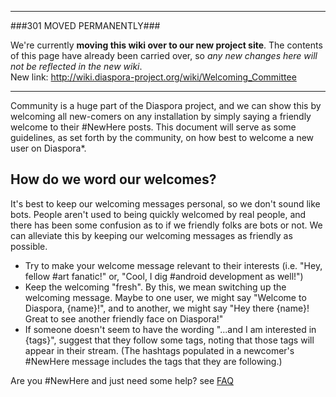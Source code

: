 ----

###301 MOVED PERMANENTLY###

We're currently **moving this wiki over to our new project site**. The contents of this page have  already been carried over, so _any new changes here will not be reflected in the new wiki_.  
New link: http://wiki.diaspora-project.org/wiki/Welcoming_Committee

----

Community is a huge part of the Diaspora project, and we can show this by welcoming all new-comers on any installation by simply saying a friendly welcome to their #NewHere posts.  This document will serve as some guidelines, as set forth by the community, on how best to welcome a new user on Diaspora*.

## How do we word our welcomes?
It's best to keep our welcoming messages personal, so we don't sound like bots.  People aren't used to being quickly welcomed by real people, and there has been some confusion as to if we friendly folks are bots or not.  We can alleviate this by keeping our welcoming messages as friendly as possible.

* Try to make your welcome message relevant to their interests (i.e. "Hey, fellow #art fanatic!"  or, "Cool, I dig #android development as well!")
* Keep the welcoming "fresh".  By this, we mean switching up the welcoming message.  Maybe to one user, we might say "Welcome to Diaspora, {name}!", and to another, we might say "Hey there {name}!  Great to see another friendly face on Diaspora!"
* If someone doesn't seem to have the wording "...and I am interested in {tags}", suggest that they follow some tags, noting that those tags will appear in their stream.  (The hashtags populated in a newcomer's #NewHere message includes the tags that they are following.)


Are you #NewHere and just need some help? see [FAQ](https://github.com/diaspora/diaspora/wiki/FAQ-for-Users)